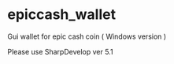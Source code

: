 # epiccash_wallet
Gui wallet for epic cash coin ( Windows version )

Please use SharpDevelop ver 5.1
